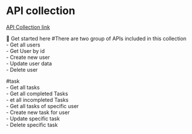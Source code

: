 # API collection 
[API Collection link](https://www.postman.com/grey-rocket-580581/workspace/open-workspace/collection/2369311-26957b1b-1960-4f42-9dc6-d0c55a914c31?action=share&creator=2369311&active-environment=2369311-44a1566c-d1c2-4f8f-90b5-0c80c58386fc)


🚀 Get started here
#There are two group of APIs included in this collection\
	- Get all users \
	- Get User by id\
	- Create new user\
	- Update user data\
	- Delete user

#task\
	- Get all tasks\
	- Get all completed Tasks\
	- et all incompleted Tasks\
	- Get all tasks of specific user\
	- Create new task for user\
	- Update specific task\
	- Delete specific task


